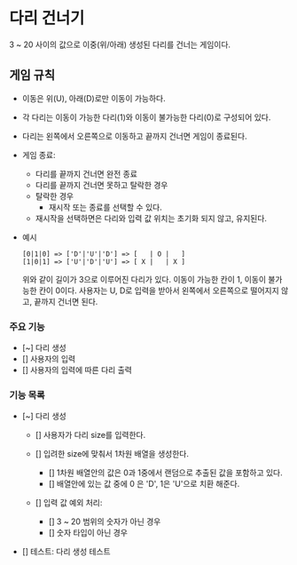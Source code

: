 # 다리 건너기

3 ~ 20 사이의 값으로 이중(위/아래) 생성된 다리를 건너는 게임이다.

## 게임 규칙

- 이동은 위(U), 아래(D)로만 이동이 가능하다.
- 각 다리는 이동이 가능한 다리(1)와 이동이 불가능한 다리(0)로 구성되어 있다.
- 다리는 왼쪽에서 오른쪽으로 이동하고 끝까지 건너면 게임이 종료된다.
- 게임 종료:

  - 다리를 끝까지 건너면 완전 종료
  - 다리를 끝까지 건너면 못하고 탈락한 경우
  - 탈락한 경우
    - 재시작 또는 종료를 선택할 수 있다.
  - 재시작을 선택하면은 다리와 입력 값 위치는 초기화 되지 않고, 유지된다.

- 예시
  ```
  [0|1|0] => ['D'|'U'|'D'] => [   | O |   ]
  [1|0|1] => ['U'|'D'|'U'] => [ X |   | X ]
  ```
  위와 같이 길이가 3으로 이루어진 다리가 있다.
  이동이 가능한 칸이 1, 이동이 불가능한 칸이 0이다.
  사용자는 U, D로 입력을 받아서 왼쪽에서 오른쪽으로 떨어지지 않고, 끝까지 건너면 된다.

### 주요 기능

- [~] 다리 생성
- [] 사용자의 입력
- [] 사용자의 입력에 따른 다리 출력

### 기능 목록

- [~] 다리 생성

  - [] 사용자가 다리 size를 입력한다.
  - [] 입려한 size에 맞춰서 1차원 배열을 생성한다.

    - [] 1차원 배열안의 값은 0과 1중에서 랜덤으로 추출된 값을 포함하고 있다.
    - [] 배열안에 있는 값 중에 0 은 'D', 1은 'U'으로 치환 해준다.

  - [] 입력 값 예외 처리:

    - [] 3 ~ 20 범위의 숫자가 아닌 경우
    - [] 숫자 타입이 아닌 경우

- [] 테스트: 다리 생성 테스트
